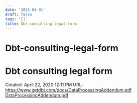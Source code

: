 ```yaml
---
date: '2021-01-01'
draft: false
tags: '[]'
title: Dbt-consulting-legal-form
---
```


# Dbt-consulting-legal-form

# Dbt consulting legal form
Created: April 22, 2020 12:11 PM
URL: https://www.getdbt.com/docs/DataProcessingAddendum.pdf
[DataProcessingAddendum.pdf](Dbt%20consulting%20legal%20form%200b5676cd5e654b69877af07d84935fbd/DataProcessingAddendum.pdf)
